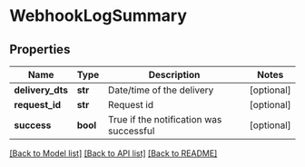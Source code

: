 # WebhookLogSummary

## Properties
Name | Type | Description | Notes
------------ | ------------- | ------------- | -------------
**delivery_dts** | **str** | Date/time of the delivery | [optional] 
**request_id** | **str** | Request id | [optional] 
**success** | **bool** | True if the notification was successful | [optional] 

[[Back to Model list]](../README.md#documentation-for-models) [[Back to API list]](../README.md#documentation-for-api-endpoints) [[Back to README]](../README.md)


